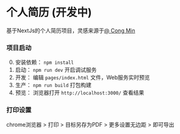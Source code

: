 # 个人简历 (开发中)

基于NextJs的个人简历项目，灵感来源于[@ Cong Min ](https://github.com/mcc108/resume)

### 项目启动

0. 安装依赖： `npm install`
1. 启动： `npm run dev` 开启调试服务
2. 开发： 编辑 `pages/index.html` 文件，Web服务实时预览
3. 生产： `npm run build` 打包构建
4. 预览： 浏览器打开 `http://localhost:3000/` 查看结果

### 打印设置

chrome浏览器 > 打印 > 目标另存为PDF > 更多设置无边距 > 即可导出
